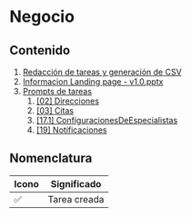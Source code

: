 # Negocio

## Contenido

1. [Redacción de tareas y generación de CSV](./RedaccionDeTareas.md)
2. [Informacion Landing page - v1.0.pptx](https://docs.google.com/presentation/d/1RVrquVY3e3JVPRQHY2QF3gE5zH37i3OD/edit?usp=drive_web&ouid=115463368008145921571&rtpof=true)
3. [Prompts de tareas](./promptsDeTareas/)
   1. [[02] Direcciones](./promptsDeTareas/[02]%20Direcciones.md)
   2. [[03] Citas](./promptsDeTareas/[03]%20Citas.md)
   3. [[17.1] ConfiguracionesDeEspecialistas](./promptsDeTareas/[17.1]%20ConfiguracionesDeEspecialistas.md)
   4. [[19] Notificaciones](./promptsDeTareas/[19]%20Notificaciones.md)

## Nomenclatura

| Icono | Significado  |
| ----- | ------------ |
| ✅    | Tarea creada |
